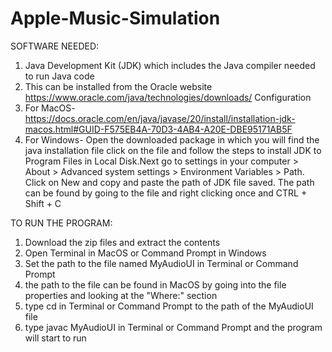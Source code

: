 # Apple-Music-Simulation
SOFTWARE NEEDED:
1. Java Development Kit (JDK) which includes the Java compiler needed to run Java code
2. This can be installed from the Oracle website
   https://www.oracle.com/java/technologies/downloads/
Configuration
1. For MacOS- https://docs.oracle.com/en/java/javase/20/install/installation-jdk-macos.html#GUID-F575EB4A-70D3-4AB4-A20E-DBE95171AB5F
2. For Windows- Open the downloaded package in which you will find the java installation file click on the file and follow the steps to install JDK to Program Files in Local Disk.Next go to settings in your computer > About > Advanced system settings > Environment Variables > Path. Click on New and copy and paste the path of JDK file saved. The path can be found by going to the file and right clicking once and CTRL + Shift + C

TO RUN THE PROGRAM:
1. Download the zip files and extract the contents
2. Open Terminal in MacOS or Command Prompt in Windows
3. Set the path to the file named MyAudioUI in Terminal or Command Prompt
4. the path to the file can be found in MacOS by going into the file properties and looking at the "Where:" section
5. type cd in Terminal or Command Prompt to the path of the MyAudioUI file
6. type javac MyAudioUI in Terminal or Command Prompt and the program will start to run
